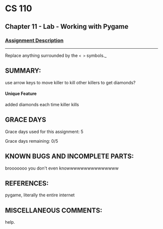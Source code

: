 # CS 110
## Chapter 11 - Lab - Working with Pygame


### [Assignment Description](https://docs.google.com/document/d/1kFLQs7Lepb8hcYOrZq5scmRmdcNkIwWZ6Kb85_0bCVY/edit?usp=sharing)

***
Replace anything surrounded by the `< >` symbols._

## SUMMARY:
use arrow keys to move killer to kill other killers to get diamonds?
#### Unique Feature
added diamonds each time killer kills
## GRACE DAYS
Grace days used for this assignment: 5

Grace days remaining: 0/5

## KNOWN BUGS AND INCOMPLETE PARTS:
brooooooo you don't even knowwwwwwwwwwwwwww

## REFERENCES:
pygame, literally the entire internet
## MISCELLANEOUS COMMENTS:
help.